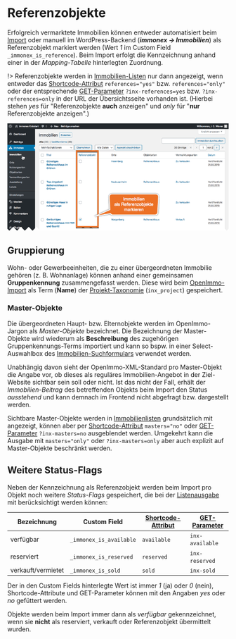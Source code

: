 # Referenzobjekte

Erfolgreich vermarktete Immobilien können entweder automatisiert beim [Import](schnellstart/import) oder manuell im WordPress-Backend (***immonex → Immobilien***) als Referenzobjekt markiert werden (Wert *1* im Custom Field `_immonex_is_reference`). Beim Import erfolgt die Kennzeichnung anhand einer in der *Mapping-Tabelle* hinterlegten Zuordnung.

!> Referenzobjekte werden in [Immobilien-Listen](komponenten/liste) nur dann angezeigt, wenn entweder das [Shortcode-Attribut](komponenten/liste#custom-field-basiert) `references="yes"` bzw. `references="only"` oder der entsprechende [GET-Parameter](schnellstart/einbindung#globale-abfrage-parameter) `?inx-references=yes` bzw. `?inx-references=only` in der URL der Übersichtsseite vorhanden ist. (Hierbei stehen *yes* für "Referenzobjekte **auch** anzeigen" und *only* für "**nur** Referenzobjekte anzeigen".)

![Immobilienliste im WordPress-Backend](assets/scst-be-property-list.gif)

## Gruppierung

Wohn- oder Gewerbeeinheiten, die zu einer übergeordneten Immobilie gehören (z. B. Wohnanlage) können anhand einer gemeinsamen **Gruppenkennung** zusammengefasst werden. Diese wird beim [OpenImmo-Import](schnellstart/import) als Term (**Name**) der [Projekt-Taxonomie](beitragsarten-taxonomien) (`inx_project`) gespeichert.

### Master-Objekte

Die übergeordneten Haupt- bzw. Elternobjekte werden im OpenImmo-Jargon als *Master-Objekte* bezeichnet. Die Bezeichnung der Master-Objekte wird wiederum als **Beschreibung** des zugehörigen Gruppenkennungs-Terms importiert und kann so bspw. in einer Select-Auswahlbox des [Immobilien-Suchformulars](komponenten/suchformular) verwendet werden.

Unabhängig davon sieht der OpenImmo-XML-Standard pro Master-Objekt die Angabe vor, ob dieses als reguläres Immobilien-Angebot in der Ziel-Website sichtbar sein soll oder nicht. Ist das nicht der Fall, erhält der *Immobilien-Beitrag* des betreffenden Objekts beim Import den Status *ausstehend* und kann demnach im Frontend nicht abgefragt bzw. dargestellt werden.

Sichtbare Master-Objekte werden in [Immobilienlisten](komponenten/liste) grundsätzlich mit angezeigt, können aber per [Shortcode-Attribut](komponenten/liste#custom-field-basiert) `masters="no"` oder [GET-Parameter](schnellstart/einbindung#globale-abfrage-parameter) `?inx-masters=no` ausgeblendet werden. Umgekehrt kann die Ausgabe mit `masters="only"` oder `?inx-masters=only` aber auch explizit auf Master-Objekte beschränkt werden.

## Weitere Status-Flags

Neben der Kennzeichnung als Referenzobjekt werden beim Import pro Objekt noch weitere *Status-Flags* gespeichert, die bei der [Listenausgabe](komponenten/liste) mit berücksichtigt werden können:

| Bezeichnung | Custom Field | [Shortcode-Attribut](komponenten/liste#custom-field-basiert) | [GET-Parameter](schnellstart/einbindung#globale-abfrage-parameter) |
| ----------- | ------------ | -------------------------- | ------------- |
| verfügbar | `_immonex_is_available` | `available` | `inx-available` |
| reserviert | `_immonex_is_reserved` | `reserved` | `inx-reserved` |
| verkauft/vermietet | `_immonex_is_sold` | `sold` | `inx-sold` |

Der in den Custom Fields hinterlegte Wert ist immer *1* (ja) oder *0* (nein), Shortcode-Attribute und GET-Parameter können mit den Angaben *yes* oder *no* gefüttert werden.

Objekte werden beim Import immer dann als *verfügbar* gekennzeichnet, wenn sie **nicht** als reserviert, verkauft oder Referenzobjekt übermittelt wurden.
